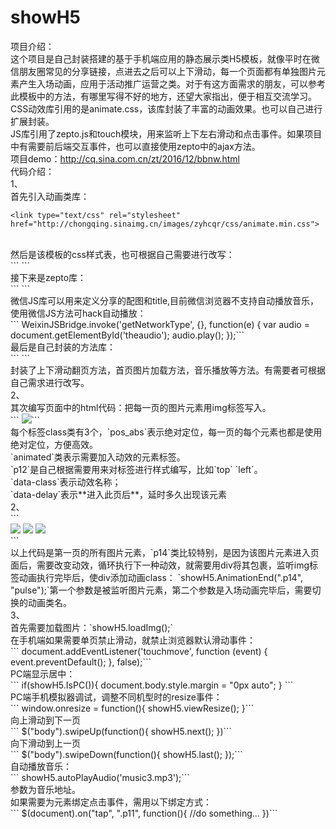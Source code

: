 # showH5

项目介绍：<br>
这个项目是自己封装搭建的基于手机端应用的静态展示类H5模板，就像平时在微信朋友圈常见的分享链接，点进去之后可以上下滑动，每一个页面都有单独图片元素产生入场动画，应用于活动推广运营之类。对于有这方面需求的朋友，可以参考此模板中的方法，有哪里写得不好的地方，还望大家指出，便于相互交流学习。<br>
CSS动效库引用的是animate.css，该库封装了丰富的动画效果。也可以自己进行扩展封装。<br>
JS库引用了zepto.js和touch模块，用来监听上下左右滑动和点击事件。如果项目中有需要前后端交互事件，也可以直接使用zepto中的ajax方法。<br>
项目demo：http://cq.sina.com.cn/zt/2016/12/bbnw.html<br>
代码介绍：<br>
1、<br>
首先引入动画类库：<br>
```
<link type="text/css" rel="stylesheet" href="http://chongqing.sinaimg.cn/images/zyhcqr/css/animate.min.css">
```
<br>
然后是该模板的css样式表，也可根据自己需要进行改写：<br>
```
<link rel="stylesheet" href="showH5.css">```
<br>
接下来是zepto库：<br>
```
<script src="http://apps.bdimg.com/libs/zepto/1.1.4/zepto.min.js"></script>
<script src="http://chongqing.sinaimg.cn/20160616_tgxc/img/js/touch.js"></script>```
<br>
微信JS库可以用来定义分享的配图和title,目前微信浏览器不支持自动播放音乐，使用微信JS方法可hack自动播放：
<br>
```
WeixinJSBridge.invoke('getNetworkType', {}, function(e) {
    var audio = document.getElementById('theaudio');
    audio.play();
});```
<br>
最后是自己封装的方法库：<br>
```
<script src="showH5.js"></script>```
<br>
封装了上下滑动翻页方法，首页图片加载方法，音乐播放等方法。有需要者可根据自己需求进行改写。
<br>
2、<br>
其次编写页面中的html代码：把每一页的图片元素用img标签写入。<br>
```
<img src="p12.png" class="pos_abs animated p12" data-class="bounceIn" data-delay="1.3s">```
<br>
每个标签class类有3个，`pos_abs`表示绝对定位，每一页的每个元素也都是使用绝对定位，方便高效。<br>
`animated`类表示需要加入动效的元素标签。<br>
`p12`是自己根据需要用来对标签进行样式编写，比如`top` `left`。<br>
`data-class`表示动效名称；<br>
`data-delay`表示**进入此页后**，延时多久出现该元素<br>
2、<br>
```
<div class="page page1 animated fadeIn hide">						
	<img src="p11.png" class="pos_abs animated p11" data-class="bounceInDown" data-delay="0.3s">
    <img src="p12.png" class="pos_abs animated p12" data-class="bounceIn" data-delay="1.3s">
    <img src="p13.png" class="pos_abs animated p13" data-class="fadeInUp" data-delay="2.3s">
    <div class="pos_abs animated p14_parent">
        <img src="p14.png" class="pos_abs animated p14" data-class="fadeInUp" data-delay="3.3s" alt=""> 
    </div>
</div>```
<br>
以上代码是第一页的所有图片元素，`p14`类比较特别，是因为该图片元素进入页面后，需要改变动效，循环执行下一种动效，就需要用div将其包裹，监听img标签动画执行完毕后，使div添加动画class：
`showH5.AnimationEnd(".p14", "pulse");`第一个参数是被监听图片元素，第二个参数是入场动画完毕后，需要切换的动画类名。
<br>
3、<br>
首先需要加载图片：`showH5.loadImg();`<br>
在手机端如果需要单页禁止滑动，就禁止浏览器默认滑动事件：<br>
```
document.addEventListener('touchmove', function (event) {
    event.preventDefault();
}, false);```
<br>
PC端显示居中：<br>
```
if(showH5.IsPC()){
    document.body.style.margin = "0px auto";
} ```
<br>
PC端手机模拟器调试，调整不同机型时的resize事件：<br>
```
window.onresize = function(){
    showH5.viewResize();
}```
<br>
向上滑动到下一页<br>
```
$("body").swipeUp(function(){ 
    showH5.next();                
})```
<br>
向下滑动到上一页<br>
```
$("body").swipeDown(function(){ 
    showH5.last();                
});```
<br>
自动播放音乐：<br>
```
showH5.autoPlayAudio('music3.mp3');```
<br>
参数为音乐地址。<br>
如果需要为元素绑定点击事件，需用以下绑定方式：<br>
```
$(document).on("tap", ".p11", function(){
	//do something...
})```
<br>